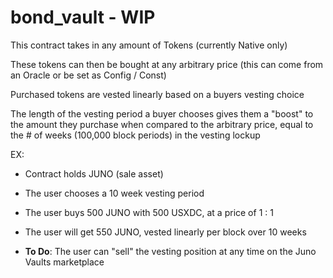 # bond_vault - WIP

This contract takes in any amount of Tokens (currently Native only)

These tokens can then be bought at any arbitrary price (this can come from an Oracle or be set as Config / Const)

Purchased tokens are vested linearly based on a buyers vesting choice

The length of the vesting period a buyer chooses gives them a "boost" to the amount they purchase when compared to the arbitrary price, equal to the # of weeks (100,000 block periods) in the vesting lockup

EX:

- Contract holds JUNO (sale asset)

- The user chooses a 10 week vesting period

- The user buys 500 JUNO with 500 USXDC, at a price of 1 : 1

- The user will get 550 JUNO, vested linearly per block over 10 weeks

- **To Do**: The user can "sell" the vesting position at any time on the Juno Vaults marketplace